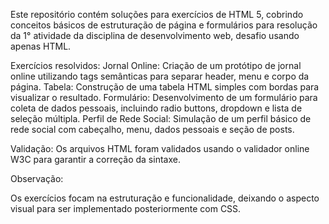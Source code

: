 

Este repositório contém soluções para exercícios de HTML 5, cobrindo conceitos básicos de estruturação de página e formulários para resolução da 1° atividade da disciplina de desenvolvimento web, desafio usando apenas HTML. 

Exercícios resolvidos:
Jornal Online: Criação de um protótipo de jornal online utilizando tags semânticas para separar header, menu e corpo da página.
Tabela: Construção de uma tabela HTML simples com bordas para visualizar o resultado.
Formulário: Desenvolvimento de um formulário para coleta de dados pessoais, incluindo radio buttons, dropdown e lista de seleção múltipla.
Perfil de Rede Social: Simulação de um perfil básico de rede social com cabeçalho, menu, dados pessoais e seção de posts.


Validação:
Os arquivos HTML foram validados usando o validador online W3C para garantir a correção da sintaxe.

Observação:

Os exercícios focam na estruturação e funcionalidade, deixando o aspecto visual para ser implementado posteriormente com CSS.
